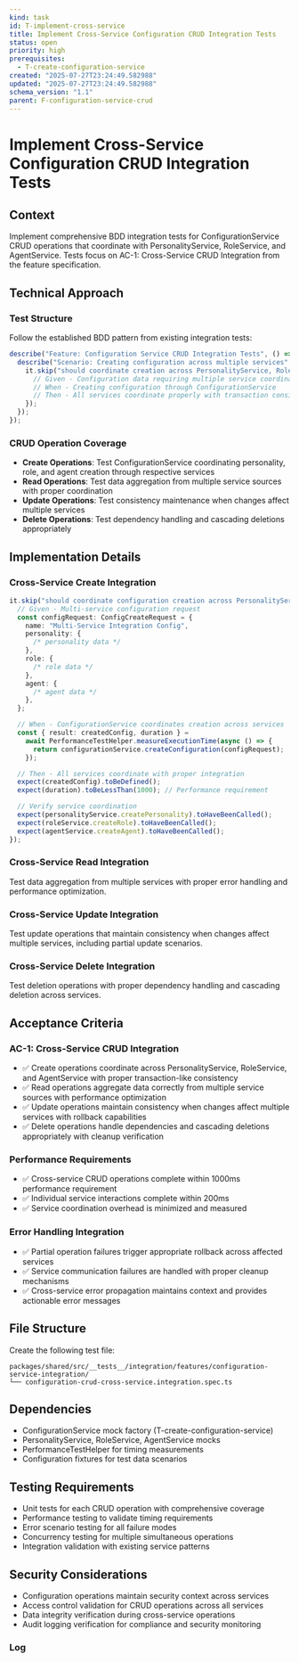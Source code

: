 ```yaml
---
kind: task
id: T-implement-cross-service
title: Implement Cross-Service Configuration CRUD Integration Tests
status: open
priority: high
prerequisites:
  - T-create-configuration-service
created: "2025-07-27T23:24:49.582988"
updated: "2025-07-27T23:24:49.582988"
schema_version: "1.1"
parent: F-configuration-service-crud
---
```


# Implement Cross-Service Configuration CRUD Integration Tests

## Context

Implement comprehensive BDD integration tests for ConfigurationService CRUD operations that coordinate with PersonalityService, RoleService, and AgentService. Tests focus on AC-1: Cross-Service CRUD Integration from the feature specification.

## Technical Approach

### Test Structure

Follow the established BDD pattern from existing integration tests:

```typescript
describe("Feature: Configuration Service CRUD Integration Tests", () => {
  describe("Scenario: Creating configuration across multiple services", () => {
    it.skip("should coordinate creation across PersonalityService, RoleService, and AgentService", async () => {
      // Given - Configuration data requiring multiple service coordination
      // When - Creating configuration through ConfigurationService
      // Then - All services coordinate properly with transaction consistency
    });
  });
});
```

### CRUD Operation Coverage

- **Create Operations**: Test ConfigurationService coordinating personality, role, and agent creation through respective services
- **Read Operations**: Test data aggregation from multiple service sources with proper coordination
- **Update Operations**: Test consistency maintenance when changes affect multiple services
- **Delete Operations**: Test dependency handling and cascading deletions appropriately

## Implementation Details

### Cross-Service Create Integration

```typescript
it.skip("should coordinate configuration creation across PersonalityService, RoleService, and AgentService", async () => {
  // Given - Multi-service configuration request
  const configRequest: ConfigCreateRequest = {
    name: "Multi-Service Integration Config",
    personality: {
      /* personality data */
    },
    role: {
      /* role data */
    },
    agent: {
      /* agent data */
    },
  };

  // When - ConfigurationService coordinates creation across services
  const { result: createdConfig, duration } =
    await PerformanceTestHelper.measureExecutionTime(async () => {
      return configurationService.createConfiguration(configRequest);
    });

  // Then - All services coordinate with proper integration
  expect(createdConfig).toBeDefined();
  expect(duration).toBeLessThan(1000); // Performance requirement

  // Verify service coordination
  expect(personalityService.createPersonality).toHaveBeenCalled();
  expect(roleService.createRole).toHaveBeenCalled();
  expect(agentService.createAgent).toHaveBeenCalled();
});
```

### Cross-Service Read Integration

Test data aggregation from multiple services with proper error handling and performance optimization.

### Cross-Service Update Integration

Test update operations that maintain consistency when changes affect multiple services, including partial update scenarios.

### Cross-Service Delete Integration

Test deletion operations with proper dependency handling and cascading deletion across services.

## Acceptance Criteria

### AC-1: Cross-Service CRUD Integration

- ✅ Create operations coordinate across PersonalityService, RoleService, and AgentService with proper transaction-like consistency
- ✅ Read operations aggregate data correctly from multiple service sources with performance optimization
- ✅ Update operations maintain consistency when changes affect multiple services with rollback capabilities
- ✅ Delete operations handle dependencies and cascading deletions appropriately with cleanup verification

### Performance Requirements

- ✅ Cross-service CRUD operations complete within 1000ms performance requirement
- ✅ Individual service interactions complete within 200ms
- ✅ Service coordination overhead is minimized and measured

### Error Handling Integration

- ✅ Partial operation failures trigger appropriate rollback across affected services
- ✅ Service communication failures are handled with proper cleanup mechanisms
- ✅ Cross-service error propagation maintains context and provides actionable error messages

## File Structure

Create the following test file:

```
packages/shared/src/__tests__/integration/features/configuration-service-integration/
└── configuration-crud-cross-service.integration.spec.ts
```

## Dependencies

- ConfigurationService mock factory (T-create-configuration-service)
- PersonalityService, RoleService, AgentService mocks
- PerformanceTestHelper for timing measurements
- Configuration fixtures for test data scenarios

## Testing Requirements

- Unit tests for each CRUD operation with comprehensive coverage
- Performance testing to validate timing requirements
- Error scenario testing for all failure modes
- Concurrency testing for multiple simultaneous operations
- Integration validation with existing service patterns

## Security Considerations

- Configuration operations maintain security context across services
- Access control validation for CRUD operations across all services
- Data integrity verification during cross-service operations
- Audit logging verification for compliance and security monitoring

### Log
